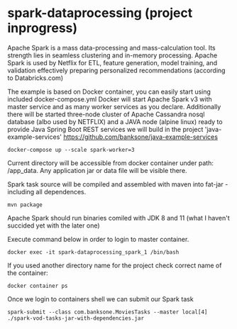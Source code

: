 # spark-dataprocessing (project inprogress)

Apache Spark is a mass data-processing and mass-calculation tool. Its strength lies in seamless clustering and in-memory processing.
Apache Spark is used by Netflix for ETL, feature generation, model training, and validation effectively preparing personalized recommendations (according to Databricks.com)

The example is based on Docker container, you can easily start using included docker-compose.yml
Docker will start Apache Spark v3 with master service and as many worker services as you declare.
Additionally there will be started three-node cluster of Apache Cassandra nosql database (albo used by NETFLIX) and a JAVA node (alpine linux) ready to provide Java Spring Boot REST services we will build in the project 'java-example-services' https://github.com/banksone/java-example-services

```
docker-compose up --scale spark-worker=3
```

Current directory will be accessible from docker container under path: /app_data.
Any application jar or data file will be visible there.

Spark task source will be compiled and assembled with maven into fat-jar - including all dependences. 

```
mvn package
```

Apache Spark should run binaries comiled with JDK 8 and 11 (what I haven't succided yet with the later one)

Execute command below in order to login to master container.
```
docker exec -it spark-dataprocessing_spark_1 /bin/bash
```
If you used another directory name for the project check correct name of the container:

```
docker container ps
```

Once we login to containers shell we can submit our Spark task

```
spark-submit --class com.banksone.MoviesTasks --master local[4] ./spark-vod-tasks-jar-with-dependencies.jar
```
